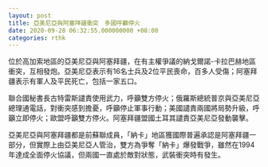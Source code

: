 ```yaml
---
layout: post
title: 亞美尼亞與阿塞拜疆衝突　多國呼籲停火
date: 2020-09-28 06:32:55.000000000 +08:00
categories: rthk
---
```


位於高加索地區的亞美尼亞與阿塞拜疆，在有主權爭議的納戈爾諾-卡拉巴赫地區衝突，互相發炮。亞美尼亞表示有16名士兵及2位平民喪命，百多人受傷；阿塞拜疆表示有軍人及平民死亡，包括一家五口。

聯合國秘書長古特雷斯譴責使用武力，呼籲雙方停火；俄羅斯總統普京與亞美尼亞總理通電話，對衝突感到擔憂，呼籲停止軍事行動；美國譴責兩國將局勢升級，呼籲立即停火；歐盟呼籲雙方停火。阿塞拜疆盟國土耳其譴責亞美尼亞發動襲擊。

亞美尼亞與阿塞拜疆都是前蘇聯成員，「納卡」地區獲國際普遍承認是阿塞拜疆一部分，但實際上由亞美尼亞人管治，雙方為爭奪「納卡」爆發戰爭，雖然在1994年達成全面停火協議，但兩國一直處於敵對狀態，武裝衝突時有發生。
